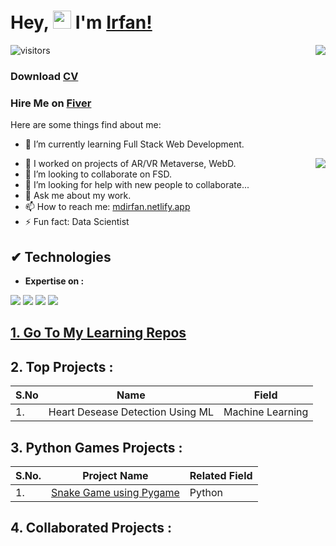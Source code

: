 # Hey, <img src="https://github.com/TheDudeThatCode/TheDudeThatCode/blob/master/Assets/Hi.gif" width="29"> I'm [Irfan!](https://mdirfan.netlify.app/)

<!-- Statistics -->
<img align="right" src="https://github-readme-stats.vercel.app/api?username=dev-mdirfan&theme=light&show_icons=true&count_private=true">

![visitors](https://visitor-badge.laobi.icu/badge?page_id=dev-mdirfan.dev-mdirfan)

<h3 align="">Download <a href="https://drive.google.com/file/d/137eaIMLDX2g49ewRlq4Zlkq6uHR_FiOU/view?usp=sharing" target="_blank">CV</a></h3>
<h3 align="">Hire Me on <a href="">Fiver</a></h3>

Here are some things find about me:
<!-- - 🔭 I’m currently working on ... -->
- 🌱 I’m currently learning Full Stack Web Development.

<img align="right" src="https://github-readme-stats.vercel.app/api/top-langs/?username=dev-mdirfan&layout=compact&theme=light">

- 🌱 I worked on projects of AR/VR Metaverse, WebD.
- 👯 I’m looking to collaborate on FSD.
- 🤔 I’m looking for help with new people to collaborate...
- 💬 Ask me about my work.
- 📫 How to reach me: [mdirfan.netlify.app](https://mdirfan.netlify.app/)
- ⚡ Fun fact: Data Scientist

##  ✔ Technologies 

- __Expertise on :__

<img src="https://img.shields.io/badge/Python-FFD43B?style=for-the-badge&logo=python&logoColor=darkgreen"> <img src="https://img.shields.io/badge/Git-F05032?style=for-the-badge&logo=git&logoColor=white"> <img src="https://img.shields.io/badge/GitHub-100000?style=for-the-badge&logo=github&logoColor=white"> 
<img src="https://img.shields.io/badge/-Python-blue?style=for-the-badge&logo=python&logoColor=yellow">

<!-- Statistics -->

<!--    ![Github stats](https://github-readme-stats.vercel.app/api?username=dev-mdirfan&theme=light&show_icons=true&count_private=true)
   <br>
  ![Top Languages Card](https://github-readme-stats.vercel.app/api/top-langs/?username=dev-mdirfan&layout=compact&theme=light) -->




## [1. Go To My Learning Repos](https://github.com/dev-mdirfan/My-Learning-Repos.git)

## 2. Top Projects :

|S.No|Name|Field|
|---|---|---|
|1.|Heart Desease Detection Using ML|Machine Learning|

<!-- ### End-to-End Projects : -->

## 3. Python Games Projects :

|S.No.|Project Name|Related Field|
|---|---|---|
|1.|[Snake Game using Pygame](https://github.com/dev-mdirfan/Snake-Game-Using-Python.git)|Python|

## 4. Collaborated Projects :
